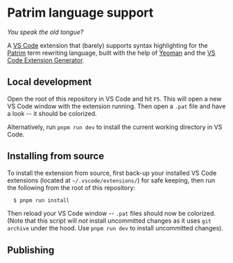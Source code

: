 # Patrim language support

_You speak the old tongue?_

A [VS Code](https://code.visualstudio.com) extension that (barely) supports syntax highlighting for the
[Patrim](https://github.com/zachsnow/patrim) term rewriting language, built with the help of
[Yeoman](https://yeoman.io/) and the
[VS Code Extension Generator](https://code.visualstudio.com/api/get-started/your-first-extension).

## Local development

Open the root of this repository in VS Code and hit `F5`. This will open a new
VS Code window with the extension running. Then open a `.pat` file and
have a look -- it should be colorized.

Alternatively, run `pnpm run dev` to install the current working directory in VS Code.

## Installing from source

To install the extension from source, first back-up your installed VS Code extensions
(located at `~/.vscode/extensions/`) for safe keeping, then run the following from the root
of this repository:

```bash
  $ pnpm run install
```

Then reload your VS Code window -- `.pat` files should now be colorized. (Note that this script
will _not_ install uncommitted changes as it uses `git archive` under the hood. Use `pnpm run dev`
to install uncommitted changes).

## Publishing
